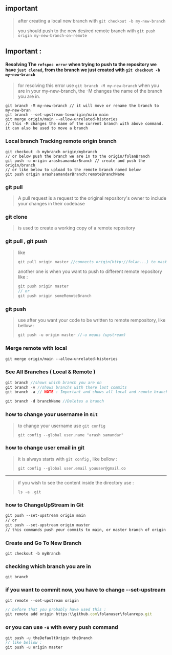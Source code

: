 ## important 

> after creating a local new branch with `git checkout -b my-new-branch`
>
> you should push to the new desired remote branch with `git push origin my-new-branch-on-remote`

## Important :

#### Resolving The `refspec error` when trying to push to the repository we have `just cloned`, from the branch we just created with `git checkout -b my-new-branch`

> for resolving this error use `git branch -M my-new-branch` when you are in your my-new-branch, the -M changes the name of the branch you are in.

```text
git branch -M my-new-branch // it will move or rename the branch to my-new-bran
git branch --set-upstream-to=origin/main main
git merge origin/main --allow-unrelated-histories
// this -M changes the name of the current branch with above command. it can also be used to move a branch
```

### Local branch Tracking remote origin branch

```text
git checkout -b mybranch origin/mybranch
// or below push the branch we are in to the origin/folanBranch
git push -u origin arashsamandarBranch // create and push the origin/branch
// or like below to upload to the remote branch named below
git push origin arashsamandarBranch:remoteBranchName
```

### git pull

> A pull request is a request to the original repository's owner to include your changes in their codebase

### git clone

> is used to create a working copy of a remote repository

### git pull , git push

> like
>
> ```javascript
> git pull origin master //connects origin(http://folan...) to master and pull it
> 
> ```
>
> another one is when you want to push to different remote repository like :
>
> ```javascript
> git push origin master
> // or
> git push origin someRemoteBranch
> ```

### git push

> use after you want your code to be written to remote rempository, like bellow :
>
> ```javascript
> git push -u origin master //-u means (upstream)
> ```

### Merge remote with local
```markdown
git merge origin/main --allow-unrelated-histories
```

### See All Branches ( Local & Remote )

```javascript
git branch //shows which branch you are on
git branch -v //shows branchs with there last commits
git branch -a // NOTE : Important and shows all local and remote branches

git branch -d branchName //Deletes a branch
```

### how to change your username in `Git`

> to change your username use `git config`
>
> ```
> git config --global user.name "arash samandar"
> ```

### how to change user email in git

> it is always starts with `git config` , like bellow :
>
> ```
> git config --global user.email youuser@gmail.co
> ```

----------------

> if you wish to see the content inside the directory use :
>
> ```
> ls -a .git
> ```

### how to ChangeUpStream in Git

```tex
git push --set-upstream origin main
// or
git push --set-upstream origin master
// this commands push your commits to main, or master branch of origin (remote )
```

### Create and Go To New Branch

```text
git checkout -b myBranch
```

### checking which branch you are in

```text
git branch
```

### if you want to commit now, you have to change --set-upstream

```text
git remote --set-upstream origin
```

```javascript
// before that you probably have used this :
git remote add origin https:\\github.com\folanuser\folanrepo.git
```

### or you can use `-u` with every push command

```javascript
git push -u theDefaultOrigin theBranch
// like bellow :
git push -u origin master
```

